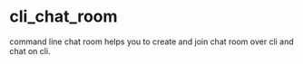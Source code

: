 # cli_chat_room
command line chat room helps you to create and join chat room over cli and chat on cli.
